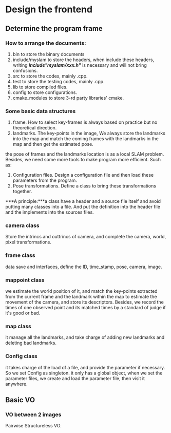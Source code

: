 # Design the frontend
## Determine the program frame
### How to arrange the documents:
1. bin to store the binary documents
2. include/myslam to store the headers, when include these headers, writing ***include"myslam/xxx.h"*** is necessary and will not bring confusions.
3. src to store the codes, mainly .cpp.
4. test to store the testing codes, mainly .cpp.
5. lib to store compiled files.
6. config to store configurations.
7. cmake_modules to store 3-rd party libraries' cmake.

### Some basic data structures

1. frame. How to select key-frames is always based on practice but no theoretical direction.
2. landmarks. The key-points in the image, We always store the landmarks into the map and match the coming frames with the landmarks in the map and then get the estimated pose.

the pose of frames and the landmarks location is as a local SLAM problem. Besides, we need some more tools to make program more efficient. Such as:

1. Configuration files. Design a configuration file and then load these parameters from the program.
2. Pose transformations. Define a class to bring these transformations together.

***A principle:***a class have a header and a source file itself and avoid putting many classes into a file. And put the definition into the header file and the implements into the sources files.

### camera class

Store the intrincs and outtrincs of camera, and complete the camera, world, pixel transformations.

### frame class

data save and interfaces, define the ID, time_stamp, pose, camera, image.

### mappoint class

we estimate the world position of it, and match the key-points extracted from the current frame and the landmark within the map to estimate the movement of the camera, and store its descriptors. Besides, we record the times of one observed point and its matched times by a standard of judge if it's good or bad.

### map class

it manage all the landmarks, and take charge of adding new landmarks and deleting bad landmarks.

### Config class

it takes charge of the load of a file, and provide the parameter if necessary. So we set Config as singleton. it only has a global object, when we set the parameter files, we create and load the parameter file, then visit it anywhere.

## Basic VO

### VO between 2 images

Pairwise Structureless VO.
